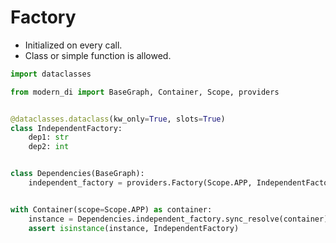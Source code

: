 # Factory
- Initialized on every call.
- Class or simple function is allowed.
```python
import dataclasses

from modern_di import BaseGraph, Container, Scope, providers


@dataclasses.dataclass(kw_only=True, slots=True)
class IndependentFactory:
    dep1: str
    dep2: int


class Dependencies(BaseGraph):
    independent_factory = providers.Factory(Scope.APP, IndependentFactory, dep1="text", dep2=123)


with Container(scope=Scope.APP) as container:
    instance = Dependencies.independent_factory.sync_resolve(container)
    assert isinstance(instance, IndependentFactory)
```
